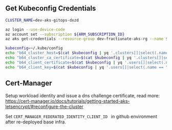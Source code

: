 ## Get Kubeconfig Credentials

```bash
CLUSTER_NAME=dev-aks-gitops-dxzd

az login --use-device-code
az account set --subscription ${ARM_SUBSCRIPTION_ID}
az aks get-credentials --resource-group dev-fractiunate-aks-rg --name ${CLUSTER_NAME} --overwrite-existing --admin

kubeconfig=~/.kube/config
echo "b64_cluster_host=$(cat $kubeconfig | yq '.clusters[]|select(.name == "dev-aks-gitops-dxzd").cluster.server' | base64 -w0)" > tmp/credentials
echo "b64_cluster_ca_certificate=$(cat $kubeconfig | yq '.clusters[]|select(.name == "dev-aks-gitops-dxzd").cluster.certificate-authority-data')" >> tmp/credentials
echo "b64_client_certificate=$(cat $kubeconfig | yq '.users[]|select(.name == "clusterAdmin_dev-fractiunate-aks-rg_dev-aks-gitops-dxzd").user.client-certificate-data')" >> tmp/credentials
echo "b64_client_key=$(cat $kubeconfig | yq '.users[]|select(.name == "clusterAdmin_dev-fractiunate-aks-rg_dev-aks-gitops-dxzd").user.client-key-data')" >> tmp/credentials
```


##  Cert-Manager

Setup workload identity and issue a dns challenge certificate, read more: https://cert-manager.io/docs/tutorials/getting-started-aks-letsencrypt/#reconfigure-the-cluster

Set `CERT_MANAGER_FEDERATED_IDENTITY_CLIENT_ID ` in github environment after re-deployed base infra.